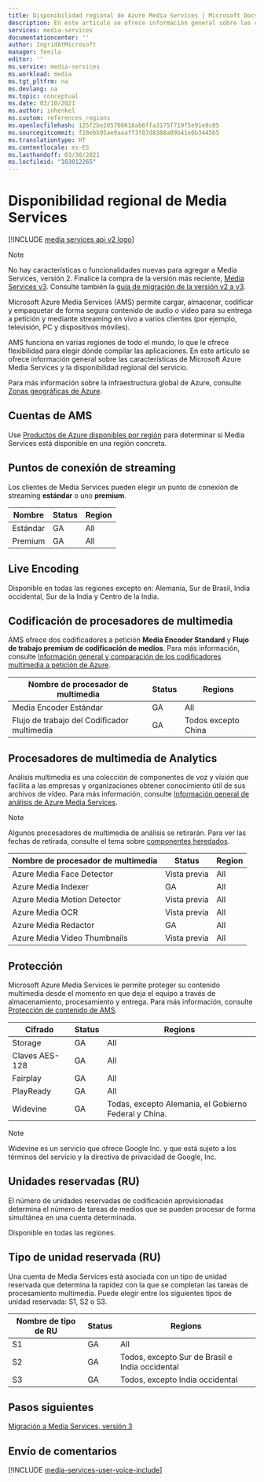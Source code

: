 ```yaml
---
title: Disponibilidad regional de Azure Media Services | Microsoft Docs
description: En este artículo se ofrece información general sobre las características de Microsoft Azure Media Services y la disponibilidad regional del servicio.
services: media-services
documentationcenter: ''
author: IngridAtMicrosoft
manager: femila
editor: ''
ms.service: media-services
ms.workload: media
ms.tgt_pltfrm: na
ms.devlang: na
ms.topic: conceptual
ms.date: 03/10/2021
ms.author: inhenkel
ms.custom: references_regions
ms.openlocfilehash: 125f2be205760618ab6ffa3175f719f5e91e8c05
ms.sourcegitcommit: f28ebb95ae9aaaff3f87d8388a09b41e0b3445b5
ms.translationtype: HT
ms.contentlocale: es-ES
ms.lasthandoff: 03/30/2021
ms.locfileid: "103012265"
---
```

# <a name="media-services-regional-availability"></a>Disponibilidad regional de Media Services

[!INCLUDE [media services api v2 logo](./includes/v2-hr.md)]

> [!NOTE]
> No hay características o funcionalidades nuevas para agregar a Media Services, versión 2. Finalice la compra de la versión más reciente, [Media Services v3](../latest/media-services-overview.md). Consulte también la [guía de migración de la versión v2 a v3](../latest/migrate-v-2-v-3-migration-introduction.md).

Microsoft Azure Media Services (AMS) permite cargar, almacenar, codificar y empaquetar de forma segura contenido de audio o vídeo para su entrega a petición y mediante streaming en vivo a varios clientes (por ejemplo, televisión, PC y dispositivos móviles).

AMS funciona en varias regiones de todo el mundo, lo que le ofrece flexibilidad para elegir dónde compilar las aplicaciones. En este artículo se ofrece información general sobre las características de Microsoft Azure Media Services y la disponibilidad regional del servicio.

Para más información sobre la infraestructura global de Azure, consulte [Zonas geográficas de Azure](https://azure.microsoft.com/global-infrastructure/geographies/).

## <a name="ams-accounts"></a>Cuentas de AMS

Use [Productos de Azure disponibles por región](https://azure.microsoft.com/global-infrastructure/services/?products=media-services&regions=all) para determinar si Media Services está disponible en una región concreta.

## <a name="streaming-endpoints"></a>Puntos de conexión de streaming

Los clientes de Media Services pueden elegir un punto de conexión de streaming **estándar** o uno **premium**.

|Nombre|Status|Region
|---|---|---|
|Estándar|GA|All|
|Premium|GA|All|

## <a name="live-encoding"></a>Live Encoding

Disponible en todas las regiones excepto en: Alemania, Sur de Brasil, India occidental, Sur de la India y Centro de la India.

## <a name="encoding-media-processors"></a>Codificación de procesadores de multimedia

AMS ofrece dos codificadores a petición **Media Encoder Standard** y **Flujo de trabajo premium de codificación de medios**. Para más información, consulte [Información general y comparación de los codificadores multimedia a petición de Azure](media-services-encode-asset.md).

|Nombre de procesador de multimedia|Status|Regions
|---|---|---|
|Media Encoder Estándar|GA|All|
|Flujo de trabajo del Codificador multimedia|GA|Todos excepto China|

## <a name="analytics-media-processors"></a>Procesadores de multimedia de Analytics

Análisis multimedia es una colección de componentes de voz y visión que facilita a las empresas y organizaciones obtener conocimiento útil de sus archivos de vídeo. Para más información, consulte [Información general de análisis de Azure Media Services](./legacy-components.md).

> [!NOTE]
> Algunos procesadores de multimedia de análisis se retirarán. Para ver las fechas de retirada, consulte el tema sobre [componentes heredados](legacy-components.md).

|Nombre de procesador de multimedia|Status|Region
|---|---|---|
|Azure Media Face Detector|Vista previa|All|
|Azure Media Indexer|GA|All|
|Azure Media Motion Detector|Vista previa|All|
|Azure Media OCR|Vista previa|All|
|Azure Media Redactor|GA|All|
|Azure Media Video Thumbnails|Vista previa|All|

## <a name="protection"></a>Protección

Microsoft Azure Media Services le permite proteger su contenido multimedia desde el momento en que deja el equipo a través de almacenamiento, procesamiento y entrega. Para más información, consulte [Protección de contenido de AMS](media-services-content-protection-overview.md).

|Cifrado|Status|Regions|
|---|---|---| 
|Storage|GA|All|
|Claves AES-128|GA|All|
|Fairplay|GA|All|
|PlayReady|GA|All|
|Widevine|GA|Todas, excepto Alemania, el Gobierno Federal y China.

> [!NOTE]
> Widevine es un servicio que ofrece Google Inc. y que está sujeto a los términos del servicio y la directiva de privacidad de Google, Inc.

## <a name="reserved-units-rus"></a>Unidades reservadas (RU)

El número de unidades reservadas de codificación aprovisionadas determina el número de tareas de medios que se pueden procesar de forma simultánea en una cuenta determinada.

Disponible en todas las regiones.

## <a name="reserved-unit-ru-type"></a>Tipo de unidad reservada (RU)

Una cuenta de Media Services está asociada con un tipo de unidad reservada que determina la rapidez con la que se completan las tareas de procesamiento multimedia. Puede elegir entre los siguientes tipos de unidad reservada: S1, S2 o S3.

|Nombre de tipo de RU|Status|Regions
|---|---|---|
|S1|GA|All|
|S2|GA|Todos, excepto Sur de Brasil e India occidental|
|S3|GA|Todos, excepto India occidental|

## <a name="next-steps"></a>Pasos siguientes

[Migración a Media Services, versión 3](../latest/media-services-overview.md)

## <a name="provide-feedback"></a>Envío de comentarios

[!INCLUDE [media-services-user-voice-include](../../../includes/media-services-user-voice-include.md)]